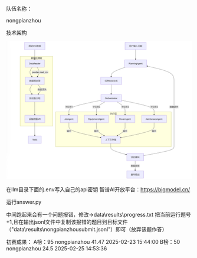 队伍名称：

nongpianzhou

技术架构

![Snipaste_2025-02-28_11-40-00](Snipaste_2025-02-28_11-40-00.png)

在llm目录下面的.env写入自己的api密钥 智谱AI开放平台：https://bigmodel.cn/

运行answer.py

中间跑起来会有一个问题报错，修改->data\results\progress.txt 把当前运行题号+1,且在输出jsonl文件中复制该报错的题目到目标文件（"data\results\nongpianzhousubmit.jsonl"）即可（放弃该题作答）

初赛成果：
A榜：95	nongpianzhou	41.47	2025-02-23 15:44:00
B榜：50	nongpianzhou	24.5	2025-02-25 14:53:36
